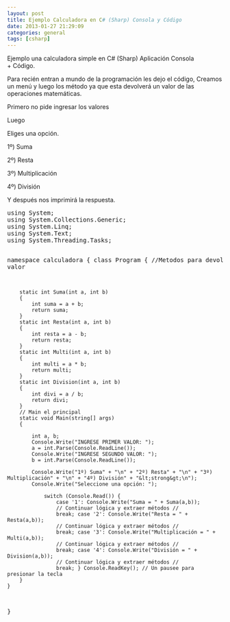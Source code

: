 ```yaml
---
layout: post
title: Ejemplo Calculadora en C# (Sharp) Consola y Código
date: 2013-01-27 21:29:09
categories: general
tags: [csharp]
---
```

<p>Ejemplo una calculadora simple en C# (Sharp) Aplicación Consola + Código.</p>
<p>Para recién entran a mundo de la programación les dejo el código, Creamos un menú y luego los método ya que esta devolverá un valor de las operaciones matemáticas.</p>

<p>Primero no pide ingresar los valores</p>
<p>Luego</p>
<p>Eliges una opción.</p>
<p>1º) Suma</p>
<p>2º) Resta</p>
<p>3º) Multiplicación</p>
<p>4º) División</p>
<p><!--more--></p>
<p>Y después nos imprimirá la respuesta.</p>
<pre class="prettyprint">using System;
using System.Collections.Generic;
using System.Linq;
using System.Text;
using System.Threading.Tasks;

namespace calculadora
{
    class Program
    {
        //Metodos para devolver un valor

        static int Suma(int a, int b) 
        {
            int suma = a + b;
            return suma;
        }
        static int Resta(int a, int b)
        {
            int resta = a - b;
            return resta;
        }
        static int Multi(int a, int b)
        {
            int multi = a * b;
            return multi;
        }
        static int Division(int a, int b)
        {
            int divi = a / b;
            return divi;
        }
        // Main el principal
        static void Main(string[] args)
        {

            int a, b;
            Console.Write("INGRESE PRIMER VALOR: ");
            a = int.Parse(Console.ReadLine());
            Console.Write("INGRESE SEGUNDO VALOR: ");
            b = int.Parse(Console.ReadLine());

            Console.Write("1º) Suma" + "\n" + "2º) Resta" + "\n" + "3º) Multiplicación" + "\n" + "4º) División" + "&lt;strong&gt;\n");
            Console.Write("Seleccione una opción: "); 

                switch (Console.Read()) { 
                    case '1': Console.Write("Suma = " + Suma(a,b));
                    // Continuar lógica y extraer métodos //
                    break; case '2': Console.Write("Resta = " + Resta(a,b)); 
                    // Continuar lógica y extraer métodos // 
                    break; case '3': Console.Write("Multiplicación = " + Multi(a,b));
                    // Continuar lógica y extraer métodos // 
                    break; case '4': Console.Write("División = " + Division(a,b));
                    // Continuar lógica y extraer métodos // 
                    break; } Console.ReadKey(); // Un pausee para presionar la tecla
        }
    }
}</pre>
<p>&nbsp;</p>
